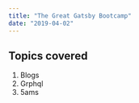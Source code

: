 ```yaml
---
title: "The Great Gatsby Bootcamp"
date: "2019-04-02"
---
```


## Topics covered


1. Blogs
2. Grphql 
3. 5ams